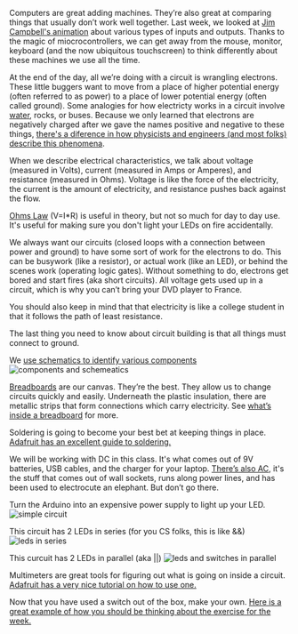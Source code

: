 
Computers are great adding machines. They’re also great at comparing things that usually don’t work well together. Last week, we looked at [Jim Campbell's animation](http://jimcampbell.tv/portfolio/miscellaneous_references/) about various types of inputs and outputs. Thanks to the magic of miocrocontrollers, we can get away from the mouse, monitor, keyboard (and the now ubiquitous touchscreen) to think differently about these machines we use all the time.

At the end of the day, all we’re doing with a circuit is wrangling electrons. These little buggers want to move from a place of higher potential energy (often referred to as power) to a place of lower potential energy (often called ground). Some analogies for how electricty works in a circuit involve [water](https://learn.sparkfun.com/tutorials/voltage-current-resistance-and-ohms-law/voltage), rocks, or buses. Because we only learned that electrons are negatively charged after we gave the names positive and negative to these things, [there's a diference in how physicists and engineers (and most folks) describe this phenomena](https://www.allaboutcircuits.com/textbook/direct-current/chpt-1/conventional-versus-electron-flow/).

When we describe electrical characteristics, we talk about voltage (measured in Volts), current (measured in Amps or Amperes), and resistance (measured in Ohms). Voltage is like the force of the electricity, the current is the amount of electricity, and resistance pushes back against the flow. 

[Ohms Law](https://learn.adafruit.com/circuit-playground-o-is-for-ohm/learn-more) (V=I*R) is useful in theory, but not so much for day to day use. It's useful for making sure you don't light your LEDs on fire accidentally.

We always want our circuits (closed loops with a connection between power and ground) to have some sort of work for the electrons to do. This can be busywork (like a resistor), or actual work (like an LED), or behind the scenes work (operating logic gates). Without something to do, electrons get bored and start fires (aka short circuits). All voltage gets used up in a circuit, which is why you can’t bring your DVD player to France. 

You should also keep in mind that that electricity is like a college student in that it follows the path of least resistance.

The last thing you need to know about circuit building is that all things must connect to ground.

We [use schematics to identify various components](https://vimeo.com/90534363)
![components and schemeatics](/week2/components.png)

[Breadboards](https://learn.sparkfun.com/tutorials/how-to-use-a-breadboard/all) are our canvas. They’re the best. They allow us to change circuits quickly and easily. Underneath the plastic insulation, there are metallic strips that form connections which carry electricity. See [what’s inside a breadboard](https://www.youtube.com/watch?v=qDe28Su5lOA) for more.

Soldering is going to become your best bet at keeping things in place. [Adafruit has an excellent guide to soldering.](https://learn.adafruit.com/adafruit-guide-excellent-soldering)

We will be working with DC in this class. It's what comes out of 9V batteries, USB cables, and the charger for your laptop. [There’s also AC](https://learn.sparkfun.com/tutorials/alternating-current-ac-vs-direct-current-dc/all), it's the stuff that comes out of wall sockets, runs along power lines, and has been used to electrocute an elephant. But don’t go there.

Turn the Arduino into an expensive power supply to light up your LED.
![simple circuit](http://cc.droolcup.com/wp-content/uploads/2015/07/Simple-Switch.png)

This circuit has 2 LEDs in series (for you CS folks, this is like &&)
![leds in series](/week2/seriesLED_bb.png)

This curcuit has 2 LEDs in parallel (aka ||)
![leds and switches in parallel](http://cc.droolcup.com/wp-content/uploads/2015/07/bb.png)

Multimeters are great tools for figuring out what is going on inside a circuit. [Adafruit has a very nice tutorial on how to use one.](https://learn.adafruit.com/multimeters/overview)

Now that you have used a switch out of the box, make your own. [Here is a great example of how you should be thinking about the exercise for the week.](https://itp.nyu.edu/~tlc345/blog/mustache-switch/)